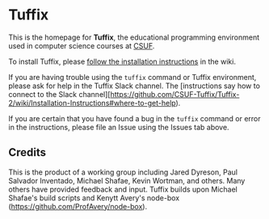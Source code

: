 # Tuffix

This is the homepage for **Tuffix**, the educational programming environment used in computer science courses at [CSUF](https://www.fullerton.edu/).

To install Tuffix, please [follow the installation instructions](https://github.com/CSUF-Tuffix/Tuffix-2/wiki/Installation-Instructions) in the wiki.

If you are having trouble using the `tuffix` command or Tuffix environment, please ask for help in the Tuffix Slack channel. The [instructions say how to connect to the Slack channel][https://github.com/CSUF-Tuffix/Tuffix-2/wiki/Installation-Instructions#where-to-get-help).

If you are certain that you have found a bug in the `tuffix` command or error in the instructions, please file an Issue using the Issues tab above.

## Credits

This is the product of a working group including Jared Dyreson, Paul
Salvador Inventado, Michael Shafae, Kevin Wortman, and others. Many others have provided feedback and input. Tuffix builds upon Michael Shafae's build
scripts and Kenytt Avery's
node-box (https://github.com/ProfAvery/node-box).
